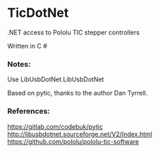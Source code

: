 # TicDotNet

.NET access to Pololu TIC stepper controllers

Written in C #

### Notes:


Use LibUsbDotNet.LibUsbDotNet

Based on pytic, thanks to the author Dan Tyrrell.

### References:

https://gitlab.com/codebuk/pytic
http://libusbdotnet.sourceforge.net/V2/Index.html
https://github.com/pololu/pololu-tic-software
